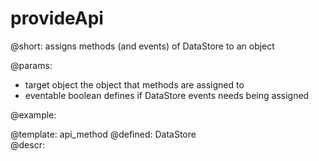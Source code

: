 provideApi
=============



@short:
	assigns methods (and events) of DataStore to an object

@params:
- target		object		the object that methods are assigned to
- eventable		boolean		defines if DataStore events needs being assigned

@example:


@template:	api_method
@defined:	DataStore	
@descr:


